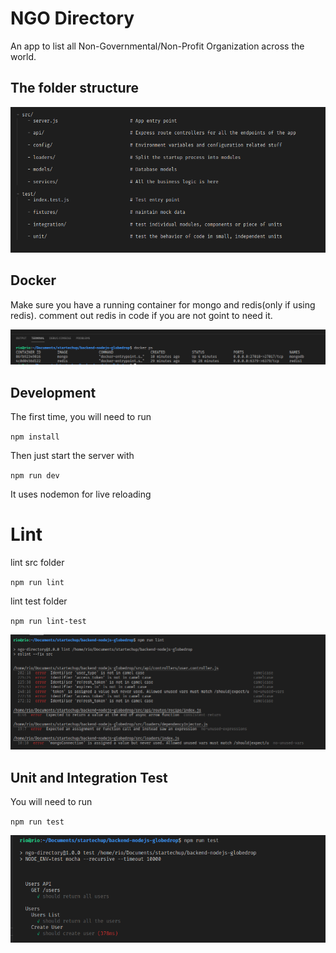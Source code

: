 # NGO Directory

An app to list all Non-Governmental/Non-Profit Organization across the world.

## The folder structure

![Alt text](./uploads/readme/folder-structure-2.png?raw=true 'Folder Structure')

## Docker

Make sure you have a running container for mongo and redis(only if using redis). comment out redis in code if you are not goint to need it.

![Alt text](./uploads/readme/docker-ps.png?raw=true 'Folder Structure')

## Development

The first time, you will need to run

`npm install`

Then just start the server with

`npm run dev`

It uses nodemon for live reloading

# Lint

lint src folder

`npm run lint`

lint test folder

`npm run lint-test`

![Alt text](./uploads/readme/eslint-log.png?raw=true 'eslint fix output')

## Unit and Integration Test

You will need to run

`npm run test`

![Alt text](./uploads/readme/test-output.png?raw=true 'Example ouput for unit and integration test')
